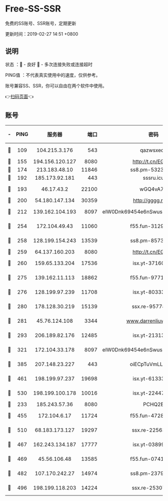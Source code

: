 # Free-SS-SSR

免费的SS账号、SSR账号，定期更新

更新时间：2019-02-27 14:51 +0800

## 说明

状态     ：🙂 - 良好 🙁 - 多次连接失败或连接超时

PING值   ：不代表真实使用中的速度，仅供参考。

账号兼容SS、SSR，你可以自由在两个软件中使用。

👉[扫码页面](https://liesauer.github.io/free-ss-ssr.github.io/)👈

## 账号

|-|PING|服务器|端口|密码|加密方式|区域|
|:----:|:----:|:-----:|-----:|:----:|:----:|:----:|
|🙂|109|104.215.3.176|543|qazwsxedc|aes-256-gcm|JP|
|🙂|155|194.156.120.127|8080|http://t.cn/EGJIyrl|rc4-md5|RU|
|🙂|174|213.183.48.10|11846|ss8.pm-53239933|rc4-md5|RU|
|🙂|192|185.173.92.181|443|sssru.icu|rc4-md5|RU|
|🙂|193|46.17.43.2|22100|wGQ4vA7D|aes-256-gcm|RU|
|🙂|200|54.180.147.134|30359|http://gggg.rocks|chacha20|KR|
|🙂|212|139.162.104.193|8097|eIW0Dnk69454e6nSwuspv9DmS201tQ0D|aes-256-cfb|JP|
|🙂|254|172.104.49.43|11060|f55.fun-31295272|aes-256-cfb|SG|
|🙂|258|128.199.154.243|13539|ss8.pm-85739206|aes-256-cfb|SG|
|🙂|259|64.137.160.203|8080|http://t.cn/EGJIyrl|rc4-md5|CA|
|🙂|260|159.65.133.204|17536|isx.yt-37160115|aes-256-cfb|SG|
|🙂|275|139.162.11.113|18862|f55.fun-97715829|aes-256-cfb|SG|
|🙂|276|128.199.97.239|11708|isx.yt-80333804|aes-256-cfb|SG|
|🙂|280|178.128.30.219|15139|ssx.re-95778492|aes-256-cfb|SG|
|🙂|281|45.76.124.108|3344|www.darrenliuwei.com|aes-256-cfb|AU|
|🙂|293|206.189.82.176|12485|isx.yt-21313452|aes-256-cfb|SG|
|🙂|321|172.104.33.178|8097|eIW0Dnk69454e6nSwuspv9DmS201tQ0D|aes-256-cfb|SG|
|🙂|385|207.148.23.227|443|oiECpTuVmLLxk4Ts|aes-256-cfb|US|
|🙂|461|198.199.97.237|19698|isx.yt-61333820|aes-256-cfb|US|
|🙂|530|198.199.100.178|10016|isx.yt-22447811|aes-256-cfb|US|
|🙂|233|185.243.57.36|8080|PCHQ2E|rc4-md5|US|
|🙂|455|172.104.6.17|11724|f55.fun-47281040|aes-256-cfb|US|
|🙂|510|68.183.173.127|19297|ssx.re-22563235|aes-256-cfb|US|
|🙁|467|162.243.134.187|17777|isx.yt-03899620|aes-256-cfb|US|
|🙁|469|45.56.106.48|13585|f55.fun-07412512|aes-256-cfb|US|
|🙁|482|107.170.242.27|14974|ss8.pm-23796497|aes-256-cfb|US|
|🙁|496|198.199.118.203|14224|ssx.re-25307472|aes-256-cfb|US|
